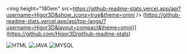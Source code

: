 <img height="180em" src=https://github-readme-stats.vercel.app/api?username=Higor3D&show_icons=true&theme=omni />
(https://github-readme-stats.vercel.app/api/top-langs/?username=Higor3D&layout=compact&theme=omni)](https://github.com/Higor3D/github-readme-stats)


![HTML](https://img.shields.io/badge/HTML-239120?style=for-the-badge&logo=html5&logoColor=white)
![JAVA](https://img.shields.io/badge/Java-ED8B00?style=for-the-badge&logo=openjdk&logoColor=white)
![MYSQL](https://img.shields.io/badge/MySQL-005C84?style=for-the-badge&logo=mysql&logoColor=white)
  

